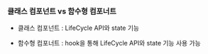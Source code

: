 ### 클래스 컴포넌트 vs 함수형 컴포너트

-   클래스 컴포넌트 : LifeCycle API와 state 기능

-   함수형 컴포너트 : hook을 통해 LifeCycle API와 state 기능 사용 가능
